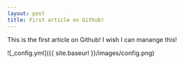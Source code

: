 ```yaml
---
layout: post
title: First article on Github!
---
```


This is the first article on Github! 
I wish I can manange this!

![_config.yml]({{ site.baseurl }}/images/config.png)
